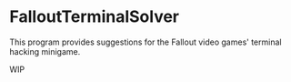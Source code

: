 # FalloutTerminalSolver
This program provides suggestions for the Fallout video games' terminal hacking minigame. 

WIP
